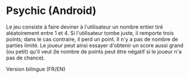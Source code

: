# Psychic (Android)

Le jeu consiste à faire deviner à l'utilisateur un nombre entier tiré aléatoirement entre 1 et 4. Si
l'utilisateur tombe juste, il remporte trois points; dans le cas contraire, il perd un point. Il n'y
a pas de nombre de parties limité. Le joueur peut ainsi essayer d'obtenir un score aussi grand
(ou petit) qu'il veut (le nombre de points peut être négatif si le joueur n'a pas de chance).

Version bilingue (FR/EN)
